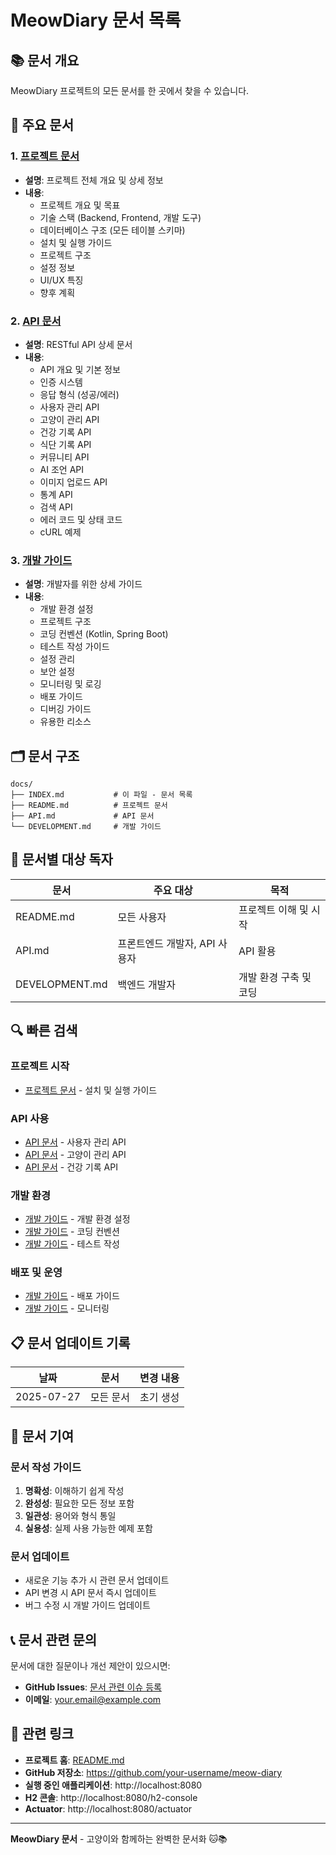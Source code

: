 # MeowDiary 문서 목록

## 📚 문서 개요

MeowDiary 프로젝트의 모든 문서를 한 곳에서 찾을 수 있습니다.

## 📖 주요 문서

### 1. [프로젝트 문서](README.md)

- **설명**: 프로젝트 전체 개요 및 상세 정보
- **내용**:
  - 프로젝트 개요 및 목표
  - 기술 스택 (Backend, Frontend, 개발 도구)
  - 데이터베이스 구조 (모든 테이블 스키마)
  - 설치 및 실행 가이드
  - 프로젝트 구조
  - 설정 정보
  - UI/UX 특징
  - 향후 계획

### 2. [API 문서](API.md)

- **설명**: RESTful API 상세 문서
- **내용**:
  - API 개요 및 기본 정보
  - 인증 시스템
  - 응답 형식 (성공/에러)
  - 사용자 관리 API
  - 고양이 관리 API
  - 건강 기록 API
  - 식단 기록 API
  - 커뮤니티 API
  - AI 조언 API
  - 이미지 업로드 API
  - 통계 API
  - 검색 API
  - 에러 코드 및 상태 코드
  - cURL 예제

### 3. [개발 가이드](DEVELOPMENT.md)

- **설명**: 개발자를 위한 상세 가이드
- **내용**:
  - 개발 환경 설정
  - 프로젝트 구조
  - 코딩 컨벤션 (Kotlin, Spring Boot)
  - 테스트 작성 가이드
  - 설정 관리
  - 보안 설정
  - 모니터링 및 로깅
  - 배포 가이드
  - 디버깅 가이드
  - 유용한 리소스

## 🗂️ 문서 구조

```
docs/
├── INDEX.md           # 이 파일 - 문서 목록
├── README.md          # 프로젝트 문서
├── API.md             # API 문서
└── DEVELOPMENT.md     # 개발 가이드
```

## 🎯 문서별 대상 독자

| 문서           | 주요 대상                     | 목적                   |
| -------------- | ----------------------------- | ---------------------- |
| README.md      | 모든 사용자                   | 프로젝트 이해 및 시작  |
| API.md         | 프론트엔드 개발자, API 사용자 | API 활용               |
| DEVELOPMENT.md | 백엔드 개발자                 | 개발 환경 구축 및 코딩 |

## 🔍 빠른 검색

### 프로젝트 시작

- [프로젝트 문서](README.md#-설치-및-실행) - 설치 및 실행 가이드

### API 사용

- [API 문서](API.md#-사용자-관리-api) - 사용자 관리 API
- [API 문서](API.md#-고양이-관리-api) - 고양이 관리 API
- [API 문서](API.md#-건강-기록-api) - 건강 기록 API

### 개발 환경

- [개발 가이드](DEVELOPMENT.md#-개발-환경-설정) - 개발 환경 설정
- [개발 가이드](DEVELOPMENT.md#-코딩-컨벤션) - 코딩 컨벤션
- [개발 가이드](DEVELOPMENT.md#-테스트-작성) - 테스트 작성

### 배포 및 운영

- [개발 가이드](DEVELOPMENT.md#-배포-가이드) - 배포 가이드
- [개발 가이드](DEVELOPMENT.md#-모니터링-및-로깅) - 모니터링

## 📋 문서 업데이트 기록

| 날짜       | 문서      | 변경 내용 |
| ---------- | --------- | --------- |
| 2025-07-27 | 모든 문서 | 초기 생성 |

## 🤝 문서 기여

### 문서 작성 가이드

1. **명확성**: 이해하기 쉽게 작성
2. **완성성**: 필요한 모든 정보 포함
3. **일관성**: 용어와 형식 통일
4. **실용성**: 실제 사용 가능한 예제 포함

### 문서 업데이트

- 새로운 기능 추가 시 관련 문서 업데이트
- API 변경 시 API 문서 즉시 업데이트
- 버그 수정 시 개발 가이드 업데이트

## 📞 문서 관련 문의

문서에 대한 질문이나 개선 제안이 있으시면:

- **GitHub Issues**: [문서 관련 이슈 등록](https://github.com/your-username/meow-diary/issues)
- **이메일**: your.email@example.com

## 🔗 관련 링크

- **프로젝트 홈**: [README.md](../README.md)
- **GitHub 저장소**: https://github.com/your-username/meow-diary
- **실행 중인 애플리케이션**: http://localhost:8080
- **H2 콘솔**: http://localhost:8080/h2-console
- **Actuator**: http://localhost:8080/actuator

---

**MeowDiary 문서** - 고양이와 함께하는 완벽한 문서화 🐱📚
